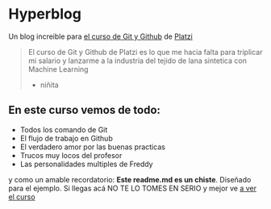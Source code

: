 # Hyperblog
Un blog increible para [el curso de Git y Github](https://platzi.com/cursos/git-github/ "el curso de Git y Github") de [Platzi ](https://platzi.com/home "Platzi ")
> El curso de Git y Github de Platzi es lo que me hacia falta para triplicar mi salario y lanzarme a la industria del tejido de lana sintetica con Machine Learning
>  - niñita

## En este curso vemos de todo:
- Todos los comando de Git
- El flujo de trabajo en Github
- El verdadero amor por las buenas practicas
- Trucos muy locos del profesor
- Las personalidades multiples de Freddy

y como un amable recordatorio: **Este readme.md es un chiste**. Diseñado para el ejemplo. Si llegas acá NO TE LO TOMES EN SERIO y mejor ve [a ver el curso](https://platzi.com/cursos/git-github/ "a ver el curso")
